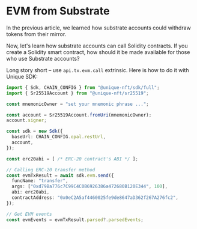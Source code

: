 # EVM from Substrate

In the previous article, we learned how substrate accounts could withdraw tokens from their mirror.

Now, let's learn how substrate accounts can call Solidity contracts. If you create a Solidity smart contract, how should it be made available for those who use Substrate accounts?

Long story short – use `api.tx.evm.call` extrinsic. Here is how to do it with Unique SDK:

```ts
import { Sdk, CHAIN_CONFIG } from "@unique-nft/sdk/full";
import { Sr25519Account } from "@unique-nft/sr25519";

const mnemonicOwner = "set your mnemonic phrase ...";

const account = Sr25519Account.fromUri(mnemonicOwner);
account.signer;

const sdk = new Sdk({
  baseUrl: CHAIN_CONFIG.opal.restUrl,
  account,
});

const erc20abi = [ /* ERC-20 contract's ABI */ ];

// Calling ERC-20 transfer method
const evmTxResult = await sdk.evm.send({
  funcName: "transfer",
  args: ["0xd79Ba776c7C99C4C0B6926386a472680B120E344", 100],
  abi: erc20abi,
  contractAddress: "0x0eC2A5af4460025fe9de8647aD362f267A276fc2",
});

// Get EVM events
const evmEvents = evmTxResult.parsed?.parsedEvents;
```
